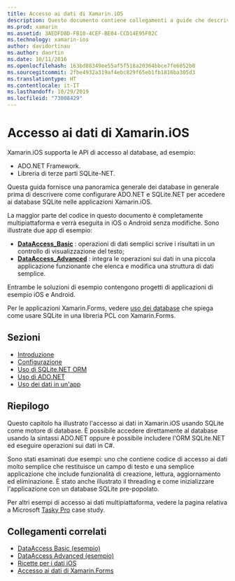 ```yaml
---
title: Accesso ai dati di Xamarin.iOS
description: Questo documento contiene collegamenti a guide che descrivono come usare i database locali in un'applicazione Xamarin.iOS. Il contenuto collegato illustra SQLite.NET, ADO.NET e altro ancora.
ms.prod: xamarin
ms.assetid: 3AEDFD8D-FB10-4CEF-BE04-CCD14E95F02C
ms.technology: xamarin-ios
author: davidortinau
ms.author: daortin
ms.date: 10/11/2016
ms.openlocfilehash: 163bd88349ee55af5f518a20364bbce7fe6052b0
ms.sourcegitcommit: 2fbe4932a319af4ebc829f65eb1fb1816ba305d3
ms.translationtype: HT
ms.contentlocale: it-IT
ms.lasthandoff: 10/29/2019
ms.locfileid: "73008429"
---
```

# <a name="xamarinios-data-access"></a>Accesso ai dati di Xamarin.iOS

Xamarin.iOS supporta le API di accesso al database, ad esempio:

- ADO.NET Framework.
- Libreria di terze parti SQLite-NET.

Questa guida fornisce una panoramica generale dei database in generale prima di descrivere come configurare ADO.NET e SQLite.NET per accedere ai database SQLite nelle applicazioni Xamarin.iOS. 

La maggior parte del codice in questo documento è completamente multipiattaforma e verrà eseguita in iOS o Android senza modifiche. Sono illustrate due app di esempio:

- [**DataAccess_Basic**](https://github.com/xamarin/mobile-samples/tree/master/DataAccess/Basic) : operazioni di dati semplici scrive i risultati in un controllo di visualizzazione del testo;
- [**DataAccess_Advanced**](https://github.com/xamarin/mobile-samples/tree/master/DataAccess/Advanced) : integra le operazioni sui dati in una piccola applicazione funzionante che elenca e modifica una struttura di dati semplice.

Entrambe le soluzioni di esempio contengono progetti di applicazioni di esempio iOS e Android.

Per le applicazioni Xamarin.Forms, vedere [uso dei database](~/xamarin-forms/data-cloud/data/databases.md) che spiega come usare SQLite in una libreria PCL con Xamarin.Forms.

## <a name="sections"></a>Sezioni

- [Introduzione](introduction.md)
- [Configurazione](configuration.md)
- [Uso di SQLite.NET ORM](using-sqlite-orm.md)
- [Uso di ADO.NET](using-adonet.md)
- [Uso dei dati in un'app](using-data-in-an-app.md)

## <a name="summary"></a>Riepilogo

Questo capitolo ha illustrato l'accesso ai dati in Xamarin.iOS usando SQLite come motore di database. È possibile accedere direttamente al database usando la sintassi ADO.NET oppure è possibile includere l'ORM SQLite.NET ed eseguire operazioni sui dati in C#.

Sono stati esaminati due esempi: uno che contiene codice di accesso ai dati molto semplice che restituisce un campo di testo e una semplice applicazione che include funzionalità di creazione, lettura, aggiornamento ed eliminazione. È stato anche illustrato il threading e come inizializzare l'applicazione con un database SQLite pre-popolato.

Per altri esempi di accesso ai dati multipiattaforma, vedere la pagina relativa a Microsoft [Tasky Pro](~/cross-platform/app-fundamentals/building-cross-platform-applications/case-study-tasky.md) case study.

## <a name="related-links"></a>Collegamenti correlati

- [DataAccess Basic (esempio)](https://github.com/xamarin/mobile-samples/tree/master/DataAccess/Basic)
- [DataAccess Advanced (esempio)](https://github.com/xamarin/mobile-samples/tree/master/DataAccess/Advanced)
- [Ricette per i dati iOS](https://github.com/xamarin/recipes/tree/master/Recipes/ios/data/sqlite)
- [Accesso ai dati di Xamarin.Forms](~/xamarin-forms/data-cloud/data/databases.md)
